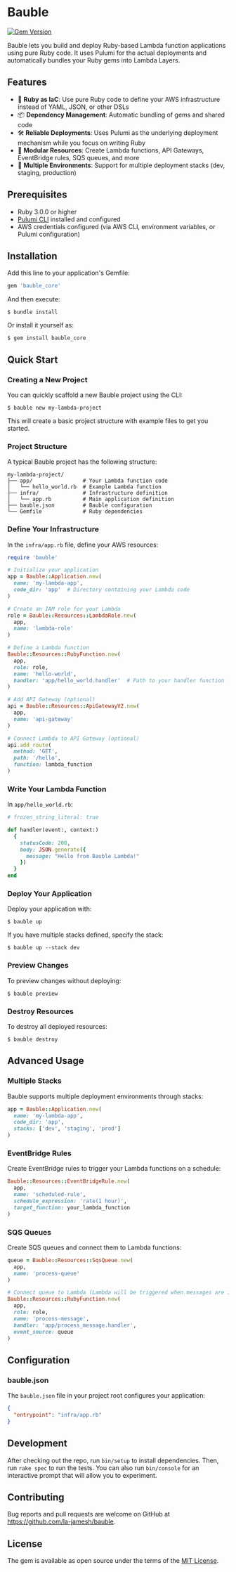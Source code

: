 # Bauble

[![Gem Version](https://badge.fury.io/rb/bauble_core.svg)](https://badge.fury.io/rb/bauble_core)

Bauble lets you build and deploy Ruby-based Lambda function applications using pure Ruby code. It uses Pulumi for the actual deployments and automatically bundles your Ruby gems into Lambda Layers.

## Features

- 💎 **Ruby as IaC**: Use pure Ruby code to define your AWS infrastructure instead of YAML, JSON, or other DSLs
- 📦 **Dependency Management**: Automatic bundling of gems and shared code
- 🛠️ **Reliable Deployments**: Uses Pulumi as the underlying deployment mechanism while you focus on writing Ruby
- 🧩 **Modular Resources**: Create Lambda functions, API Gateways, EventBridge rules, SQS queues, and more
- 🔄 **Multiple Environments**: Support for multiple deployment stacks (dev, staging, production)

## Prerequisites

- Ruby 3.0.0 or higher
- [Pulumi CLI](https://www.pulumi.com/docs/get-started/install/) installed and configured
- AWS credentials configured (via AWS CLI, environment variables, or Pulumi configuration)

## Installation

Add this line to your application's Gemfile:

```ruby
gem 'bauble_core'
```

And then execute:

```
$ bundle install
```

Or install it yourself as:

```
$ gem install bauble_core
```

## Quick Start

### Creating a New Project

You can quickly scaffold a new Bauble project using the CLI:

```
$ bauble new my-lambda-project
```

This will create a basic project structure with example files to get you started.

### Project Structure

A typical Bauble project has the following structure:

```
my-lambda-project/
├── app/                # Your Lambda function code
│   └── hello_world.rb  # Example Lambda function
├── infra/              # Infrastructure definition
│   └── app.rb          # Main application definition
├── bauble.json         # Bauble configuration
└── Gemfile             # Ruby dependencies
```

### Define Your Infrastructure

In the `infra/app.rb` file, define your AWS resources:

```ruby
require 'bauble'

# Initialize your application
app = Bauble::Application.new(
  name: 'my-lambda-app',
  code_dir: 'app'  # Directory containing your Lambda code
)

# Create an IAM role for your Lambda
role = Bauble::Resources::LambdaRole.new(
  app,
  name: 'lambda-role'
)

# Define a Lambda function
Bauble::Resources::RubyFunction.new(
  app,
  role: role,
  name: 'hello-world',
  handler: 'app/hello_world.handler'  # Path to your handler function
)

# Add API Gateway (optional)
api = Bauble::Resources::ApiGatewayV2.new(
  app,
  name: 'api-gateway'
)

# Connect Lambda to API Gateway (optional)
api.add_route(
  method: 'GET',
  path: '/hello',
  function: lambda_function
)
```

### Write Your Lambda Function

In `app/hello_world.rb`:

```ruby
# frozen_string_literal: true

def handler(event:, context:)
  {
    statusCode: 200,
    body: JSON.generate({
      message: "Hello from Bauble Lambda!"
    })
  }
end
```

### Deploy Your Application

Deploy your application with:

```
$ bauble up
```

If you have multiple stacks defined, specify the stack:

```
$ bauble up --stack dev
```

### Preview Changes

To preview changes without deploying:

```
$ bauble preview
```

### Destroy Resources

To destroy all deployed resources:

```
$ bauble destroy
```

## Advanced Usage

### Multiple Stacks

Bauble supports multiple deployment environments through stacks:

```ruby
app = Bauble::Application.new(
  name: 'my-lambda-app',
  code_dir: 'app',
  stacks: ['dev', 'staging', 'prod']
)
```

### EventBridge Rules

Create EventBridge rules to trigger your Lambda functions on a schedule:

```ruby
Bauble::Resources::EventBridgeRule.new(
  app,
  name: 'scheduled-rule',
  schedule_expression: 'rate(1 hour)',
  target_function: your_lambda_function
)
```

### SQS Queues

Create SQS queues and connect them to Lambda functions:

```ruby
queue = Bauble::Resources::SqsQueue.new(
  app,
  name: 'process-queue'
)

# Connect queue to Lambda (Lambda will be triggered when messages are in queue)
Bauble::Resources::RubyFunction.new(
  app,
  role: role,
  name: 'process-message',
  handler: 'app/process_message.handler',
  event_source: queue
)
```

## Configuration

### bauble.json

The `bauble.json` file in your project root configures your application:

```json
{
  "entrypoint": "infra/app.rb"
}
```

## Development

After checking out the repo, run `bin/setup` to install dependencies. Then, run `rake spec` to run the tests. You can also run `bin/console` for an interactive prompt that will allow you to experiment.

## Contributing

Bug reports and pull requests are welcome on GitHub at https://github.com/la-jamesh/bauble.

## License

The gem is available as open source under the terms of the [MIT License](https://opensource.org/licenses/MIT).
